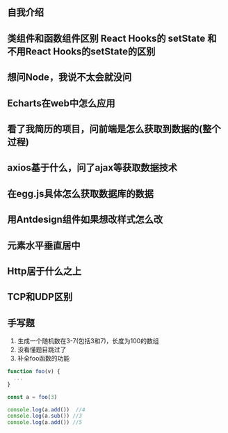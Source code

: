 ## 自我介绍
## 类组件和函数组件区别   React Hooks的 setState 和 不用React Hooks的setState的区别
## 想问Node，我说不太会就没问
## Echarts在web中怎么应用
## 看了我简历的项目，问前端是怎么获取到数据的(整个过程)
## axios基于什么，问了ajax等获取数据技术
## 在egg.js具体怎么获取数据库的数据
## 用Antdesign组件如果想改样式怎么改
## 元素水平垂直居中
## Http居于什么之上
## TCP和UDP区别
## 手写题
1. 生成一个随机数在3-7(包括3和7)，长度为100的数组
2. 没看懂题目跳过了
3. 补全foo函数的功能
```js
function foo(v) {
  ...
}

const a = foo(3)

console.log(a.add())  //4
console.log(a.sub()) //3
console.log(a.add()) //5
```